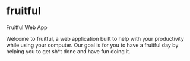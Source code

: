 # fruitful
Fruitful Web App

Welcome to fruitful, a web application built to help with your productivity while using your computer. Our goal is for you to have a fruitful day by helping you to get sh*t done and have fun doing it.
